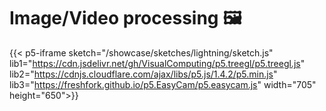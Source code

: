 # Image/Video processing 🖼️

{{< p5-iframe sketch="/showcase/sketches/lightning/sketch.js" lib1="https://cdn.jsdelivr.net/gh/VisualComputing/p5.treegl/p5.treegl.js" lib2="https://cdnjs.cloudflare.com/ajax/libs/p5.js/1.4.2/p5.min.js" lib3="https://freshfork.github.io/p5.EasyCam/p5.easycam.js"  width="705" height="650">}}
